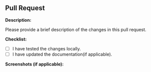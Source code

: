 ## Pull Request

**Description:**

Please provide a brief description of the changes in this pull request.

**Checklist:**

- [ ] I have tested the changes locally.
- [ ] I have updated the documentation(if applicable).

**Screenshots (if applicable):**